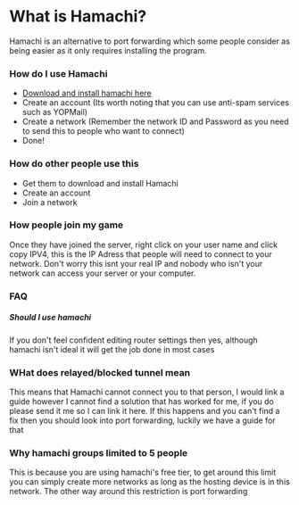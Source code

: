 # What is Hamachi?
Hamachi is an alternative to port forwarding which some people consider as being easier as it only requires installing the program.

### How do I use Hamachi
  - [Download and install hamachi here](https://vpn.net/)
  - Create an account (Its worth noting that you can use anti-spam services such as YOPMail)
  - Create a network (Remember the network ID and Password as you need to send this to people who want to connect)
  - Done!

### How do other people use this
  - Get them to download and install Hamachi
  - Create an account
  - Join a network

### How people join my game 
Once they have joined the server, right click on your user name and click copy IPV4, this is the IP Adress that people will need to connect to your network. Don't worry this isnt your real IP and nobody who isn't your network can access your server or your computer.

### FAQ

##### Should I use hamachi

  If you don't feel confident editing router settings then yes, although hamachi isn't ideal it will get the job done in most cases
  
### WHat does relayed/blocked tunnel mean

  This means that Hamachi cannot connect you to that person, I would link a guide however I cannot find a solution that has worked for me, if you do please send it me so I can link it here. If this happens and you can't find a fix then you should look into port forwarding, luckily we have a guide for that
  
### Why hamachi groups limited to 5 people

  This is because you are using hamachi's free tier, to get around this limit you can simply create more networks as long as the hosting device is in this network. The other way around this restriction is port forwarding
